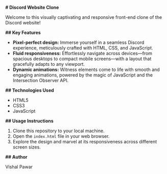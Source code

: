  **# Discord Website Clone**

Welcome to this visually captivating and responsive front-end clone of the Discord website! 

**## Key Features**

- **Pixel-perfect design:** Immerse yourself in a seamless Discord experience, meticulously crafted with HTML, CSS, and JavaScript.
- **Fluid responsiveness:** Effortlessly navigate across devices—from spacious desktops to compact mobile screens—with a layout that gracefully adapts to any viewport.
- **Dynamic animations:** Witness elements come to life with smooth and engaging animations, powered by the magic of JavaScript and the Intersection Observer API.

**## Technologies Used**

- HTML5
- CSS3
- JavaScript

**## Usage Instructions**

1. Clone this repository to your local machine.
2. Open the `index.html` file in your web browser.
3. Explore the design and marvel at its responsiveness across different screen sizes.

**## Author**

Vishal Pawar

 
